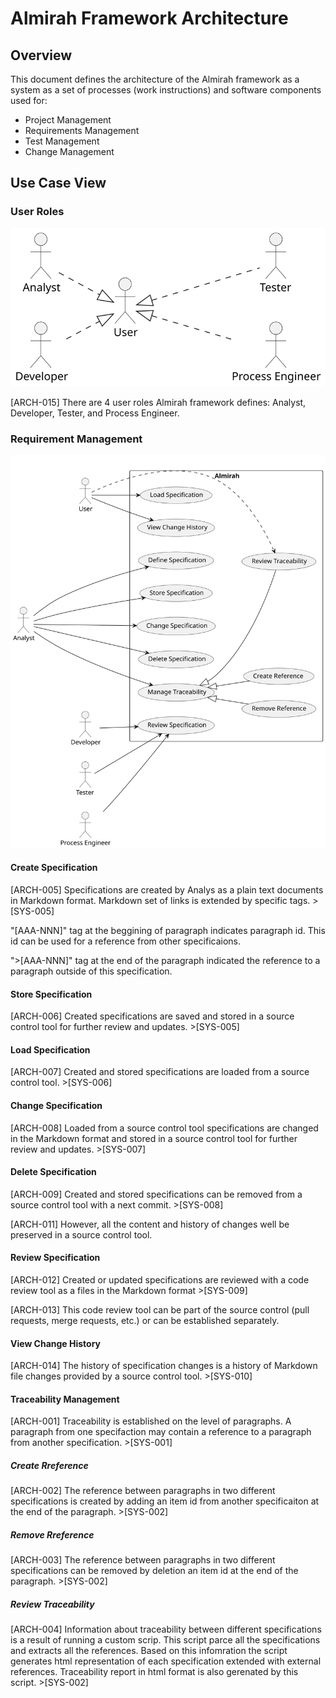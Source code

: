 # Almirah Framework Architecture

## Overview

This document defines the architecture of the Almirah framework as a system as a set of processes (work instructions) and software components used for:

* Project Management
* Requirements Management
* Test Management
* Change Management

## Use Case View

### User Roles

![User Roles](./img/002.svg)

[ARCH-015] There are 4 user roles Almirah framework defines: Analyst, Developer, Tester, and Process Engineer.

### Requirement Management

![Requirement Management Use Cases](./img/001.svg)

#### Create Specification

[ARCH-005] Specifications are created by Analys as a plain text documents in Markdown format. Markdown set of links is extended by specific tags. >[SYS-005]

"[AAA-NNN]" tag at the beggining of paragraph indicates paragraph id. This id can be used for a reference from other specificaions.

">[AAA-NNN]" tag at the end of the paragraph indicated the reference to a paragraph outside of this specification.

#### Store Specification

[ARCH-006] Created specifications are saved and stored in a source control tool for further review and updates. >[SYS-005]

#### Load Specification

[ARCH-007] Created and stored specifications are loaded from a source control tool. >[SYS-006]

#### Change Specification

[ARCH-008] Loaded from a source control tool specifications are changed in the Markdown format and stored in a source control tool for further review and updates. >[SYS-007]

#### Delete Specification

[ARCH-009] Created and stored specifications can be removed from a source control tool with a next commit. >[SYS-008]

[ARCH-011] However, all the content and history of changes well be preserved in a source control tool.

#### Review Specification

[ARCH-012] Created or updated specifications are reviewed with a code review tool as a files in the Markdown format >[SYS-009]

[ARCH-013] This code review tool can be part of the source control (pull requests, merge requests, etc.) or can be established separately.

#### View Change History

[ARCH-014] The history of specification changes is a history of Markdown file changes provided by a source control tool. >[SYS-010]

#### Traceability Management

[ARCH-001] Traceability is established on the level of paragraphs. A paragraph from one specifaction may contain a reference to a paragraph from another specification. >[SYS-001]

##### Create Rreference

[ARCH-002] The reference between paragraphs in two different specifications is created by adding an item id from another specificaiton at the end of the paragraph. >[SYS-002]

##### Remove Rreference

[ARCH-003] The reference between paragraphs in two different specifications can be removed by deletion an item id at the end of the paragraph. >[SYS-002]

##### Review Traceability

[ARCH-004] Information about traceability between different specifications is a result of running a custom scrip. This script parce all the specifications and extracts all the references. Based on this infomration the script generates html representation of each specification extended with external references. Traceability report in html format is also gerenated by this script. >[SYS-002]
